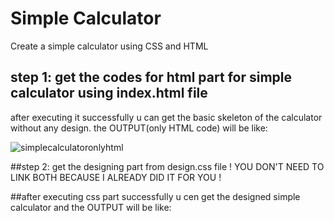 # Simple Calculator
 Create a simple calculator using CSS and HTML
## step 1: get the codes for html part for simple calculator using index.html file
after executing it successfully u can get the basic skeleton of the calculator without any design.
the OUTPUT(only HTML code) will be like:


![simplecalculatoronlyhtml](https://github.com/Sumitpatel29/mycalculatorproject/assets/62977218/a02ad0f6-8c4f-4f01-8e3e-f1279c7f4f9c)


##step 2: get the designing part from design.css file 
! YOU DON'T NEED TO LINK BOTH BECAUSE I ALREADY DID IT FOR YOU !

##after executing css part successfully u cen get the designed simple calculator and the OUTPUT will be like:
  
